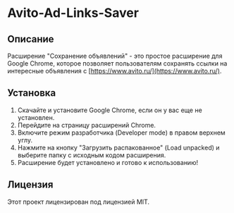 # Avito-Ad-Links-Saver

## Описание
Расширение "Сохранение объявлений" - это простое расширение для Google Chrome, которое позволяет пользователям сохранять ссылки на интересные объявления с [https://www.avito.ru/](https://www.avito.ru/).

## Установка
1. Скачайте и установите Google Chrome, если он у вас еще не установлен.
2. Перейдите на страницу расширений Chrome.
3. Включите режим разработчика (Developer mode) в правом верхнем углу.
4. Нажмите на кнопку "Загрузить распакованное" (Load unpacked) и выберите папку с исходным кодом расширения.
5. Расширение будет установлено и готово к использованию!

## Лицензия
Этот проект лицензирован под лицензией MIT.
